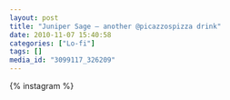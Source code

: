 ```yaml
---
layout: post
title: "Juniper Sage — another @picazzospizza drink"
date: 2010-11-07 15:40:58
categories: ["Lo-fi"]
tags: []
media_id: "3099117_326209"
---
```


{% instagram %}
